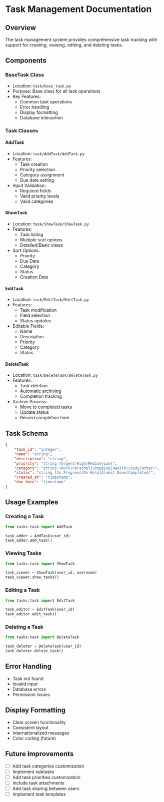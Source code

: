 # Task Management Documentation

## Overview
The task management system provides comprehensive task tracking with support for creating, viewing, editing, and deleting tasks.

## Components

### BaseTask Class
- Location: `task/base_task.py`
- Purpose: Base class for all task operations
- Key Features:
  - Common task operations
  - Error handling
  - Display formatting
  - Database interaction

### Task Classes

#### AddTask
- Location: `task/AddTask/AddTask.py`
- Features:
  - Task creation
  - Priority selection
  - Category assignment
  - Due date setting
- Input Validation:
  - Required fields
  - Valid priority levels
  - Valid categories

#### ShowTask
- Location: `task/ShowTask/ShowTask.py`
- Features:
  - Task listing
  - Multiple sort options
  - Detailed/Basic views
- Sort Options:
  - Priority
  - Due Date
  - Category
  - Status
  - Creation Date

#### EditTask
- Location: `task/EditTask/EditTask.py`
- Features:
  - Task modification
  - Field selection
  - Status updates
- Editable Fields:
  - Name
  - Description
  - Priority
  - Category
  - Status

#### DeleteTask
- Location: `task/DeleteTask/DeleteTask.py`
- Features:
  - Task deletion
  - Automatic archiving
  - Completion tracking
- Archive Process:
  - Move to completed tasks
  - Update status
  - Record completion time

## Task Schema
```json
{
    "task_id": "integer",
    "name": "string",
    "description": "string",
    "priority": "string (Urgent|High|Medium|Low)",
    "category": "string (Work|Personal|Shopping|Health|Study|Other)",
    "status": "string (In Progress|On Hold|Almost Done|Completed)",
    "created_at": "timestamp",
    "due_date": "timestamp"
}
```

## Usage Examples

### Creating a Task
```python
from tasks.task import AddTask

task_adder = AddTask(user_id)
task_adder.add_task()
```

### Viewing Tasks
```python
from tasks.task import ShowTask

task_viewer = ShowTask(user_id, username)
task_viewer.show_tasks()
```

### Editing a Task
```python
from tasks.task import EditTask

task_editor = EditTask(user_id)
task_editor.edit_task()
```

### Deleting a Task
```python
from tasks.task import DeleteTask

task_deleter = DeleteTask(user_id)
task_deleter.delete_task()
```

## Error Handling
- Task not found
- Invalid input
- Database errors
- Permission issues

## Display Formatting
- Clear screen functionality
- Consistent layout
- Internationalized messages
- Color coding (future)

## Future Improvements
- [ ] Add task categories customization
- [ ] Implement subtasks
- [ ] Add task priorities customization
- [ ] Include task attachments
- [ ] Add task sharing between users
- [ ] Implement task templates 
